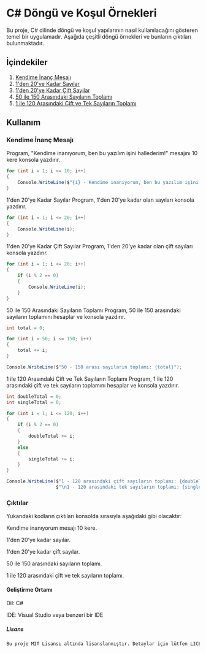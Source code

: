 ﻿# C# Döngü ve Koşul Örnekleri

Bu proje, C# dilinde döngü ve koşul yapılarının nasıl kullanılacağını gösteren temel bir uygulamadır. Aşağıda çeşitli döngü örnekleri ve bunların çıktıları bulunmaktadır.

## İçindekiler

1. [Kendime İnanç Mesajı](#kendime-inanç-mesajı)
2. [1'den 20'ye Kadar Sayılar](#1den-20ye-kadar-sayılar)
3. [1'den 20'ye Kadar Çift Sayılar](#1den-20ye-kadar-çift-sayılar)
4. [50 ile 150 Arasındaki Sayıların Toplamı](#50-ile-150-arasındaki-sayıların-toplamı)
5. [1 ile 120 Arasındaki Çift ve Tek Sayıların Toplamı](#1-ile-120-arasındaki-çift-ve-tek-sayıların-toplamı)

## Kullanım

### Kendime İnanç Mesajı

Program, "Kendime inanıyorum, ben bu yazılım işini hallederim!" mesajını 10 kere konsola yazdırır.

```csharp
for (int i = 1; i <= 10; i++)
{
    Console.WriteLine($"{i} - Kendime inanıyorum, ben bu yazılım işini hallederim!");
}
```

1'den 20'ye Kadar Sayılar
Program, 1'den 20'ye kadar olan sayıları konsola yazdırır.

```csharp
for (int i = 1; i <= 20; i++)
{
    Console.WriteLine(i);
}
```

1'den 20'ye Kadar Çift Sayılar
Program, 1'den 20'ye kadar olan çift sayıları konsola yazdırır.

```csharp
for (int i = 1; i <= 20; i++)
{
    if (i % 2 == 0)
    {
        Console.WriteLine(i);
    }
}
```

50 ile 150 Arasındaki Sayıların Toplamı
Program, 50 ile 150 arasındaki sayıların toplamını hesaplar ve konsola yazdırır.

```csharp
int total = 0;

for (int i = 50; i <= 150; i++)
{
    total += i;
}

Console.WriteLine($"50 - 150 arası sayıların toplamı: {total}");
```

1 ile 120 Arasındaki Çift ve Tek Sayıların Toplamı
Program, 1 ile 120 arasındaki çift ve tek sayıların toplamını hesaplar ve konsola yazdırır.

```csharp
int doubleTotal = 0;
int singleTotal = 0;

for (int i = 1; i <= 120; i++)
{
    if (i % 2 == 0)
    {
        doubleTotal += i;
    }
    else
    {
        singleTotal += i;
    }
}

Console.WriteLine($"1 - 120 arasındaki çift sayıların toplamı: {doubleTotal}" +
                  $"\n1 - 120 arasındaki tek sayıların toplamı: {singleTotal}");
```

### Çıktılar
Yukarıdaki kodların çıktıları konsolda sırasıyla aşağıdaki gibi olacaktır:

Kendime inanıyorum mesajı 10 kere.

1'den 20'ye kadar sayılar.

1'den 20'ye kadar çift sayılar.

50 ile 150 arasındaki sayıların toplamı.

1 ile 120 arasındaki çift ve tek sayıların toplamı.

#### Geliştirme Ortamı

Dil: C#

IDE: Visual Studio veya benzeri bir IDE

##### Lisans
```css
Bu proje MIT Lisansı altında lisanslanmıştır. Detaylar için lütfen LICENSE dosyasına bakın.
```
